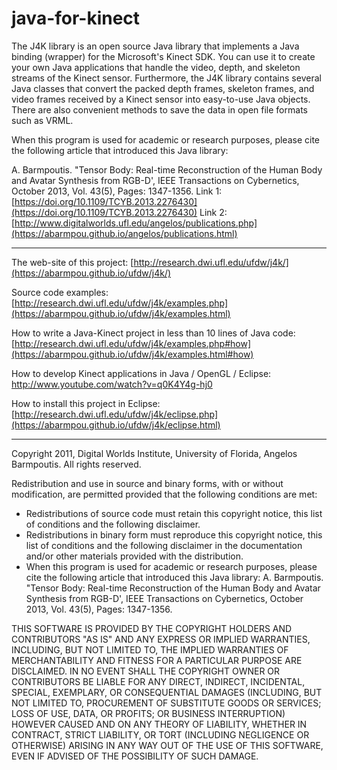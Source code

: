 java-for-kinect
===============

The J4K library is an open source Java library that implements a Java binding (wrapper) 
for the Microsoft's Kinect SDK. You can use it to create your own Java applications that
handle the video, depth, and skeleton streams of the Kinect sensor.  Furthermore, the 
J4K library contains several Java classes that convert the packed depth frames, skeleton 
frames, and video frames received by a Kinect sensor into easy-to-use Java objects. There 
are also convenient methods to save the data in open file formats such as VRML.

When this program is used for academic or research purposes, 
please cite the following article that introduced this Java library: 
 
A. Barmpoutis. "Tensor Body: Real-time Reconstruction of the Human Body 
and Avatar Synthesis from RGB-D', IEEE Transactions on Cybernetics, 
October 2013, Vol. 43(5), Pages: 1347-1356. 
Link 1: [https://doi.org/10.1109/TCYB.2013.2276430](https://doi.org/10.1109/TCYB.2013.2276430)
Link 2: [http://www.digitalworlds.ufl.edu/angelos/publications.php](https://abarmpou.github.io/angelos/publications.html)

----------------------------------------------------
The web-site of this project:
[http://research.dwi.ufl.edu/ufdw/j4k/](https://abarmpou.github.io/ufdw/j4k/)

Source code examples:
[http://research.dwi.ufl.edu/ufdw/j4k/examples.php](https://abarmpou.github.io/ufdw/j4k/examples.html)

How to write a Java-Kinect project in less than 10 lines of Java code:
[http://research.dwi.ufl.edu/ufdw/j4k/examples.php#how](https://abarmpou.github.io/ufdw/j4k/examples.html#how)

How to develop Kinect applications in Java / OpenGL / Eclipse:
http://www.youtube.com/watch?v=q0K4Y4g-hj0

How to install this project in Eclipse:
[http://research.dwi.ufl.edu/ufdw/j4k/eclipse.php](https://abarmpou.github.io/ufdw/j4k/eclipse.html)


----------------------------------------------------
Copyright 2011, Digital Worlds Institute, University of Florida, Angelos Barmpoutis.
All rights reserved.

Redistribution and use in source and binary forms, with or without
modification, are permitted provided that the following conditions are
met:
   * Redistributions of source code must retain this copyright
notice, this list of conditions and the following disclaimer.
   * Redistributions in binary form must reproduce this
copyright notice, this list of conditions and the following disclaimer
in the documentation and/or other materials provided with the
distribution.
   * When this program is used for academic or research purposes, 
please cite the following article that introduced this Java library: 
A. Barmpoutis. "Tensor Body: Real-time Reconstruction of the Human Body 
and Avatar Synthesis from RGB-D', IEEE Transactions on Cybernetics, 
October 2013, Vol. 43(5), Pages: 1347-1356. 

THIS SOFTWARE IS PROVIDED BY THE COPYRIGHT HOLDERS AND CONTRIBUTORS
"AS IS" AND ANY EXPRESS OR IMPLIED WARRANTIES, INCLUDING, BUT NOT
LIMITED TO, THE IMPLIED WARRANTIES OF MERCHANTABILITY AND FITNESS FOR
A PARTICULAR PURPOSE ARE DISCLAIMED. IN NO EVENT SHALL THE COPYRIGHT
OWNER OR CONTRIBUTORS BE LIABLE FOR ANY DIRECT, INDIRECT, INCIDENTAL,
SPECIAL, EXEMPLARY, OR CONSEQUENTIAL DAMAGES (INCLUDING, BUT NOT
LIMITED TO, PROCUREMENT OF SUBSTITUTE GOODS OR SERVICES; LOSS OF USE,
DATA, OR PROFITS; OR BUSINESS INTERRUPTION) HOWEVER CAUSED AND ON ANY
THEORY OF LIABILITY, WHETHER IN CONTRACT, STRICT LIABILITY, OR TORT
(INCLUDING NEGLIGENCE OR OTHERWISE) ARISING IN ANY WAY OUT OF THE USE
OF THIS SOFTWARE, EVEN IF ADVISED OF THE POSSIBILITY OF SUCH DAMAGE.

